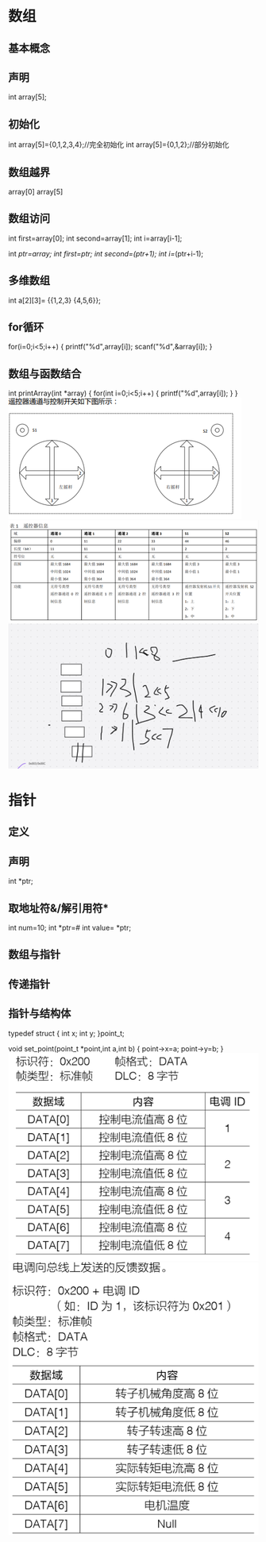 # 数组
## 基本概念

## 声明
int array[5];

## 初始化
int array[5]={0,1,2,3,4};//完全初始化
int array[5]={0,1,2};//部分初始化

## 数组越界
array[0]
array[5]

## 数组访问
int first=array[0];
int second=array[1];
int i=array[i-1];

int *ptr=array;
int first=*ptr;
int second=*(ptr+1);
int i=*(ptr+i-1);

## 多维数组
int a[2][3]=
{{1,2,3}
{4,5,6}};

## for循环
for(i=0;i<5;i++)
{
    printf("%d",array[i]);
    scanf("%d",&array[i]);
}

## 数组与函数结合
int printArray(int *array)
{
    for(int i=0;i<5;i++)
    {
        printf("%d",array[i]);
    }
}
![alt text](image-2.png)
![alt text](image-3.png)
![alt text](image-4.png)

# 指针
## 定义
## 声明
int *ptr;
## 取地址符&/解引用符*
int num=10;
int *ptr=&num;
int value= *ptr;

## 数组与指针
## 传递指针
## 指针与结构体
typedef struct
{
    int x;
    int y;
}point_t;

void set_point(point_t *point,int a,int b)
{
    point->x=a;
    point->y=b;
}
![alt text](image-5.png)
![alt text](image-6.png)